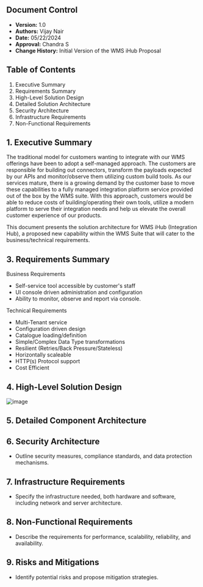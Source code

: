 ## Document Control
- **Version:** 1.0
- **Authors:** Vijay Nair
- **Date:** 05/22/2024
- **Approval:** Chandra S
- **Change History:** Initial Version of the WMS iHub Proposal

## Table of Contents
1. Executive Summary
2. Requirements Summary
3. High-Level Solution Design
4. Detailed Solution Architecture
5. Security Architecture
6. Infrastructure Requirements
7. Non-Functional Requirements

## 1. Executive Summary

The traditional model for customers wanting to integrate with our WMS offerings have been to adopt a self-managed approach. The customers are responsible for building out connectors, transform the payloads expected by our APIs and monitor/observe them utilizing custom build tools. As our services mature, there is a growing demand by the customer base to move these capabilities to a fully managed integration platform service provided out of the box by the WMS suite. With this approach, customers would be able to reduce costs of building/operating their own tools, utilize a modern  platform to serve their integration needs and help us elevate the overall customer experience of our products.

This document presents the solution architecture for WMS iHub (Integration Hub), a proposed new capability within the WMS Suite that will cater to the business/technical requirements.

## 3. Requirements Summary
Business Requirements
* Self-service tool accessible by customer's staff
* UI console driven administration and configuration
* Ability to monitor, observe and report via console.

Technical Requirements
* Multi-Tenant service
* Configuration driven design
* Catalogue loading/definition
* Simple/Complex Data Type transformations
* Resilient (Retries/Back Pressure/Stateless)
* Horizontally scaleable
* HTTP(s) Protocol support
* Cost Efficient

## 4. High-Level Solution Design

![image](https://github.com/practicalvj/sadexercise/assets/122186968/cbb1377c-97cc-4a2d-8b12-61b91a9c5bb4)


## 5. Detailed Component Architecture


## 6. Security Architecture
- Outline security measures, compliance standards, and data protection mechanisms.

## 7. Infrastructure Requirements
- Specify the infrastructure needed, both hardware and software, including network and server architecture.

## 8. Non-Functional Requirements
- Describe the requirements for performance, scalability, reliability, and availability.

## 9. Risks and Mitigations
- Identify potential risks and propose mitigation strategies.
